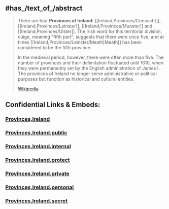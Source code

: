 

## #has_/text_of_/abstract 

> There are four **Provinces of Ireland**: [[Ireland,Provinces/Connacht]], [[Ireland,Provinces/Leinster]], [[Ireland,Provinces/Munster]] and [[Ireland,Provinces/Ulster]]. 
> The Irish word for this territorial division, cúige, meaning "fifth part", 
> suggests that there were once five, 
> and at times [[Ireland,Provinces/Leinster/Meath|Meath]] has been considered to be the fifth province. 
> 
> In the medieval period, however, there were often more than five. 
> The number of provinces and their delimitation fluctuated until 1610, 
> when they were permanently set by the English administration of James I. 
> The provinces of Ireland no longer serve administrative or political purposes 
> but function as historical and cultural entities.
>
> [Wikipedia](https://en.wikipedia.org/wiki/Provinces%20of%20Ireland)


## Confidential Links & Embeds: 

### [Provinces,Ireland](/_Standards/Earth/Continent/Europe/Europe~North/Ireland/Provinces,Ireland.md) 

### [Provinces,Ireland.public](/_public/Earth/Continent/Europe/Europe~North/Ireland/Provinces,Ireland.public.md) 

### [Provinces,Ireland.internal](/_internal/Earth/Continent/Europe/Europe~North/Ireland/Provinces,Ireland.internal.md) 

### [Provinces,Ireland.protect](/_protect/Earth/Continent/Europe/Europe~North/Ireland/Provinces,Ireland.protect.md) 

### [Provinces,Ireland.private](/_private/Earth/Continent/Europe/Europe~North/Ireland/Provinces,Ireland.private.md) 

### [Provinces,Ireland.personal](/_personal/Earth/Continent/Europe/Europe~North/Ireland/Provinces,Ireland.personal.md) 

### [Provinces,Ireland.secret](/_secret/Earth/Continent/Europe/Europe~North/Ireland/Provinces,Ireland.secret.md)

